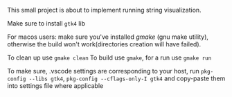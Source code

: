 This small project is about to implement running string visualization.

Make sure to install `gtk4` lib

For macos users: make sure you've installed *gmake* (gnu make utility), otherwise the build won't work(directories creation 
will have failed).

To clean up use `gmake clean`
To build use `gmake`, for a run use `gmake run`

To make sure, .vscode settings are corresponding to your host, run `pkg-config --libs gtk4`,
`pkg-config --cflags-only-I gtk4` and copy-paste them into settings file where applicable
